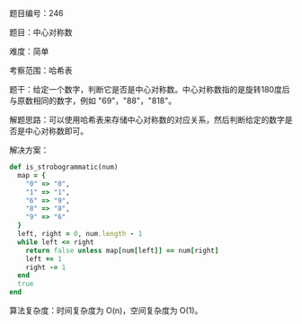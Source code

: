题目编号：246

题目：中心对称数

难度：简单

考察范围：哈希表

题干：给定一个数字，判断它是否是中心对称数。中心对称数指的是旋转180度后与原数相同的数字，例如 "69"，"88"，"818"。

解题思路：可以使用哈希表来存储中心对称数的对应关系，然后判断给定的数字是否是中心对称数即可。

解决方案：

```ruby
def is_strobogrammatic(num)
  map = {
    "0" => "0",
    "1" => "1",
    "6" => "9",
    "8" => "8",
    "9" => "6"
  }
  left, right = 0, num.length - 1
  while left <= right
    return false unless map[num[left]] == num[right]
    left += 1
    right -= 1
  end
  true
end
```

算法复杂度：时间复杂度为 O(n)，空间复杂度为 O(1)。